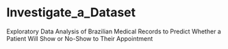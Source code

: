 # Investigate_a_Dataset
Exploratory Data Analysis of Brazilian Medical Records to Predict Whether a Patient Will Show or No-Show to Their Appointment
